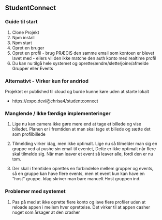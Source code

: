 ## StudentConnect

### Guide til start

1. Clone Projekt
2. Npm install
3. Npm start
4. Opret en bruger
5. Opret en profil - brug PRÆCIS den samme email som kontoen er blevet lavet med - ellers vil den ikke matche den auth konto med realtime profil
6. Du kan nu tilgå hele systemet og oprette/ændre/slette/joine/afmelde Grupper eller Events

### Alternativt - Virker kun for andriod

Projektet er published til cloud og burde kunne køre uden at starte lokalt

- https://expo.dev/@chrisa4/studentconnect

### Manglende / Ikke færdige implementeringer

1. Lige nu kan camera ikke gøre mere end at tage et billede og vise billedet. Planen er i fremtiden at man skal tage et billede og sætte det som profilbillede

2. Tilmelding virker idag, men ikke optimalt. Lige nu så tilmelder man sig en gruppe ved at pushe sin email til eventet, Dette er ikke optimalt når flere skal tilmelde sig.
   Når man leaver et event så leaver alle, fordi den er nu tom.

3. Der skal i fremtiden oprettes en forbindelse mellem grupper og events, så en gruppe kan have flere events, men et event kun kan have en "host" gruppe. Idag skriver man bare manuelt Host gruppen ind.

### Problemer med systemet

1. Pas på med at ikke oprette flere konto og lave flere profiler uden at reloade appen i mellem hver oprettelse. Det virker til at appen casher noget som årsager at den crasher
